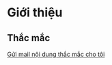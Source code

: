 # Giới thiệu

## Thắc mắc 

[Gửi mail nội dung thắc mắc cho tôi](mailto:quangkhoi1228@gmail.com?subject=[Guide%20gitbook]%20Tôi%20có%20thắc%20mắc&body=Chào%20Khôi,%20...%20%20)




